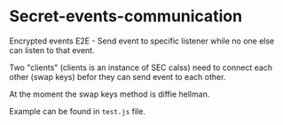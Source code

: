 # Secret-events-communication
Encrypted events E2E - Send event to specific listener while no one else can listen to that event.

Two "clients" (clients is an instance of SEC calss) need to connect each other (swap keys) befor they can send event to each other.

At the moment the swap keys method is diffie hellman.

Example can be found in `test.js` file.
